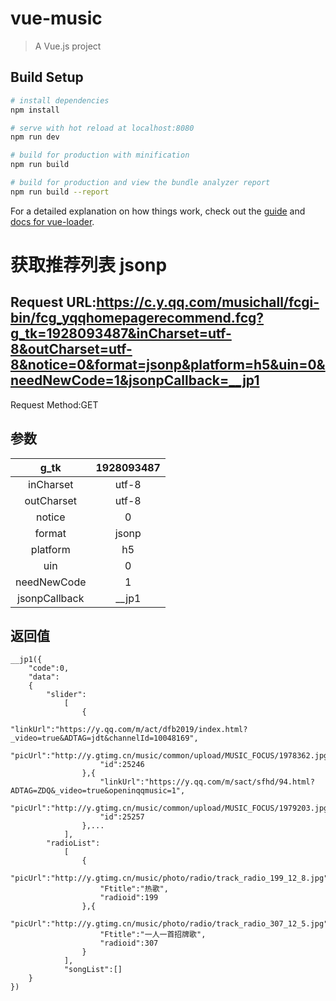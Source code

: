 # vue-music

> A Vue.js project

## Build Setup

``` bash
# install dependencies
npm install

# serve with hot reload at localhost:8080
npm run dev

# build for production with minification
npm run build

# build for production and view the bundle analyzer report
npm run build --report
```

For a detailed explanation on how things work, check out the [guide](http://vuejs-templates.github.io/webpack/) and [docs for vue-loader](http://vuejs.github.io/vue-loader).

# 获取推荐列表 jsonp
## Request URL:https://c.y.qq.com/musichall/fcgi-bin/fcg_yqqhomepagerecommend.fcg?g_tk=1928093487&inCharset=utf-8&outCharset=utf-8&notice=0&format=jsonp&platform=h5&uin=0&needNewCode=1&jsonpCallback=__jp1
Request Method:GET
## 参数
| g_tk | 1928093487 |
:-:|:-:|
inCharset | utf-8 | 
outCharset | utf-8 |
notice | 0 |
format | jsonp |
platform | h5 | 
uin | 0 |
needNewCode | 1 |
jsonpCallback | __jp1 |
## 返回值
    __jp1({
        "code":0,
        "data":
        {
            "slider":
                [
                    {
                        "linkUrl":"https://y.qq.com/m/act/dfb2019/index.html?_video=true&ADTAG=jdt&channelId=10048169",
                        "picUrl":"http://y.gtimg.cn/music/common/upload/MUSIC_FOCUS/1978362.jpg",
                        "id":25246
                    },{
                        "linkUrl":"https://y.qq.com/m/sact/sfhd/94.html?ADTAG=ZDQ&_video=true&openinqqmusic=1",
                        "picUrl":"http://y.gtimg.cn/music/common/upload/MUSIC_FOCUS/1979203.jpg",
                        "id":25257
                    },...
                ],
            "radioList":
                [
                    {
                        "picUrl":"http://y.gtimg.cn/music/photo/radio/track_radio_199_12_8.jpg",
                        "Ftitle":"热歌",
                        "radioid":199
                    },{
                        "picUrl":"http://y.gtimg.cn/music/photo/radio/track_radio_307_12_5.jpg",
                        "Ftitle":"一人一首招牌歌",
                        "radioid":307
                    }
                ],
                "songList":[]
        }
    })

